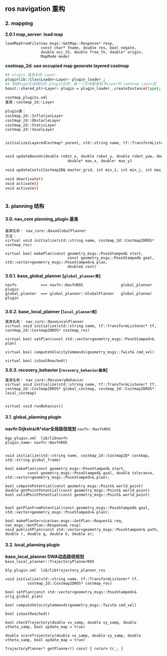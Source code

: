 
## ros navigation 重构


### 2. mapping 

**2.0.1 map_server: load map**
```
loadMapFromFile(nav_msgs::GetMap::Response* resp,
                const char* fname, double res, bool negate,
                double occ_th, double free_th, double* origin,
                MapMode mode)
```

**costmap_2d: use occupied map generate layered costmap**

```bash
## plugin 基类名称 Layer
pluginlib::ClassLoader<Layer> plugin_loader_;
## 根据type生成相应的 plugin实例，每一个实例都是给予Layer的 comtmap Layer层
boost::shared_ptr<Layer> plugin = plugin_loader_.createInstance(type);

costmap_plugins.xml
基类：costmap_2d::Layer

plugin类： 
costmap_2d::InflationLayer
costmap_2d::ObstacleLayer
costmap_2d::StaticLayer
costmap_2d::VoxelLayer


initialize(LayeredCostmap* parent, std::string name, tf::TransformListener *tf)


void updateBounds(double robot_x, double robot_y, double robot_yaw, double* min_x, double* min_y,
                            double* max_x, double* max_y)

void updateCosts(Costmap2D& master_grid, int min_i, int min_j, int max_i, int max_j)

void deactivate()
void activate() 
void activate() 



```


### 3. planning 结构

#### 3.0. nav_core  planning_plugin 基类

```
基类名称： nav_core::BaseGlobalPlanner
方法：
virtual void initialize(std::string name, costmap_2d::Costmap2DROS* costmap_ros) 

virtual bool makePlan(const geometry_msgs::PoseStamped& start, 
                            const geometry_msgs::PoseStamped& goal, std::vector<geometry_msgs::PoseStamped>& plan,
                            double& cost)                            
```
**3.0.1. base_global_planner [`global_planner类`]**


```
navfn           ==> navfn::NavfnROS                 global_planner plugin
global_planner  ==> global_planner::GlobalPlanner   global_planner plugin


```


**3.0.2. base_local_planner [`local_planner类`]**
```
基类名称： nav_core::BaseLocalPlanner
virtual void initialize(std::string name, tf::TransformListener* tf, costmap_2d::Costmap2DROS* costmap_ros)

virtual bool setPlan(const std::vector<geometry_msgs::PoseStamped>& plan)

virtual bool computeVelocityCommands(geometry_msgs::Twist& cmd_vel)

virtual bool isGoalReached()

```

**3.0.3. recovery_behavior [`recovery_behavior基类`]**
```
基类名称： nav_core::RecoveryBehavior
virtual void initialize(std::string name, tf::TransformListener* tf, costmap_2d::Costmap2DROS* global_costmap, costmap_2d::Costmap2DROS* local_costmap)


virtual void runBehavior() 

```

#### 3.1. global_planning  plugin

**navfn Dijkstra/A*star全局路径规划**
`navfn::NavfnROS`
```
bgp_plugin.xml  lib/libnavfn
plugin_name: navfn::NavfnROS


void initialize(std::string name, costmap_2d::Costmap2D* costmap, std::string global_frame)

bool makePlan(const geometry_msgs::PoseStamped& start, 
          const geometry_msgs::PoseStamped& goal, double tolerance, std::vector<geometry_msgs::PoseStamped>& plan);

bool computePotential(const geometry_msgs::Point& world_point)
double getPointPotential(const geometry_msgs::Point& world_point)
bool validPointPotential(const geometry_msgs::Point& world_point)


bool getPlanFromPotential(const geometry_msgs::PoseStamped& goal, std::vector<geometry_msgs::PoseStamped>& plan);

bool makePlanService(nav_msgs::GetPlan::Request& req, nav_msgs::GetPlan::Response& resp)
void publishPlan(const std::vector<geometry_msgs::PoseStamped>& path, double r, double g, double b, double a);

```

#### 3.2. local_planning  plugin

**base_local_planner DWA动态路径规划**
`base_local_planner::TrajectoryPlannerROS`
```
blp_plugin.xml  lib/libtrajectory_planner_ros

void initialize(std::string name, tf::TransformListener* tf,
          costmap_2d::Costmap2DROS* costmap_ros)

bool setPlan(const std::vector<geometry_msgs::PoseStamped>& orig_global_plan)

bool computeVelocityCommands(geometry_msgs::Twist& cmd_vel)

bool isGoalReached()        

bool checkTrajectory(double vx_samp, double vy_samp, double vtheta_samp, bool update_map = true)

double scoreTrajectory(double vx_samp, double vy_samp, double vtheta_samp, bool update_map = true)

TrajectoryPlanner* getPlanner() const { return tc_; }

```
